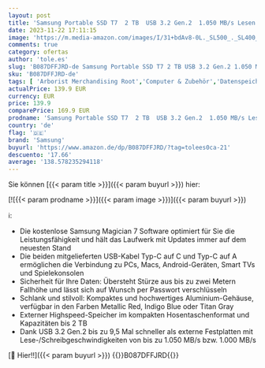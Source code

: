 ```yaml
---
layout: post
title: 'Samsung Portable SSD T7  2 TB  USB 3.2 Gen.2  1.050 MB/s Lesen  1.000 MB/s Schreiben  Externe SSD Festplatte für Mac  PC  Smartphone und Spielkonsole  Grau  MU-PC2T0T/WW'
date: 2023-11-22 17:11:15
image: 'https://m.media-amazon.com/images/I/31+bdAv8-0L._SL500_._SL400_.jpg'
comments: true
category: ofertas
author: 'tole.es'
slug: 'B087DFFJRD-de Samsung Portable SSD T7 2 TB USB 3.2 Gen.2 1.050 MB/s...'
sku: 'B087DFFJRD-de'
tags: [ 'Arborist Merchandising Root','Computer & Zubehör','Datenspeicher','Externe Datenspeicher','Externe SSD','PC','PC gaming components','Samsung PSSDs','Samsung Q3 Promo Pack','Self Service','Special Features Stores','a4cbee59-f823-40fe-831a-7de64f655f6f_0','a4cbee59-f823-40fe-831a-7de64f655f6f_1101','a4cbee59-f823-40fe-831a-7de64f655f6f_6301','a4cbee59-f823-40fe-831a-7de64f655f6f_9701','samsung','🇩🇪', ]
actualPrice: 139.9 EUR
currency: EUR
price: 139.9
comparePrice: 169.9 EUR
prodname: 'Samsung Portable SSD T7  2 TB  USB 3.2 Gen.2  1.050 MB/s Lesen  1.000 MB/s Schreiben  Externe SSD Festplatte für Mac  PC  Smartphone und Spielkonsole  Grau  MU-PC2T0T/WW'
country: 'de'
flag: '🇩🇪'
brand: 'Samsung'
buyurl: 'https://www.amazon.de/dp/B087DFFJRD/?tag=tolees0ca-21'
descuento: '17.66'
average: '138.578235294118'
---
```


Sie können [{{< param title >}}]({{< param buyurl >}}) hier:

[![{{< param prodname >}}]({{< param image >}})]({{< param buyurl >}})

ℹ️:

- Die kostenlose Samsung Magician 7 Software optimiert für Sie die Leistungsfähigkeit und hält das Laufwerk mit Updates immer auf dem neuesten Stand
- Die beiden mitgelieferten USB-Kabel Typ-C auf C und Typ-C auf A ermöglichen die Verbindung zu PCs, Macs, Android-Geräten, Smart TVs und Spielekonsolen
- Sicherheit für Ihre Daten: Übersteht Stürze aus bis zu zwei Metern Fallhöhe und lässt sich auf Wunsch per Passwort verschlüsseln
- Schlank und stilvoll: Kompaktes und hochwertiges Aluminium-Gehäuse, verfügbar in den Farben Metallic Red, Indigo Blue oder Titan Gray
- Externer Highspeed-Speicher im kompakten Hosentaschenformat und Kapazitäten bis 2 TB
- Dank USB 3.2 Gen.2 bis zu 9,5 Mal schneller als externe Festplatten mit Lese-/Schreibgeschwindigkeiten von bis zu 1.050 MB/s bzw. 1.000 MB/s

[🛒 Hier!!]({{< param buyurl >}})
{{<world>}}B087DFFJRD{{</world>}}
